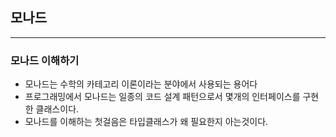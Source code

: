 
## 모나드

----------------

### 모나드 이해하기

* 모나드는 수학의 카테고리 이론이라는 분야에서 사용되는 용어다
* 프로그래밍에서 모나드는 일종의 코드 설계 패턴으로서 몇개의 인터페이스를 구현한 클래스이다.
* 모나드를 이해하는 첫걸음은 타입클래스가 왜 필요한지 아는것이다.
